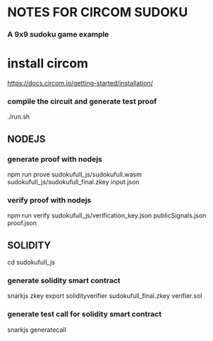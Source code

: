 
# NOTES FOR CIRCOM SUDOKU

### A 9x9 sudoku game example 

# install circom
https://docs.circom.io/getting-started/installation/ 

### compile the circuit and generate test proof
./run.sh

## NODEJS
### generate proof with nodejs
npm run prove  sudokufull_js/sudokufull.wasm sudokufull_js/sudokufull_final.zkey input.json

### verify proof with nodejs
npm run verify sudokufull_js/verification_key.json publicSignals.json proof.json

## SOLIDITY
cd sudokufull_js

### generate solidity smart contract
snarkjs zkey export solidityverifier sudokufull_final.zkey verifier.sol

### generate test call for solidity smart contract
snarkjs generatecall
